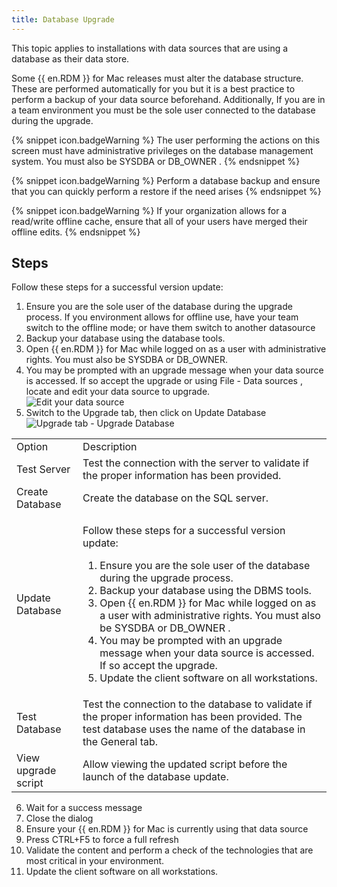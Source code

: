 ```yaml
---
title: Database Upgrade
---
```

This topic applies to installations with data sources that are using a database as their data store.  

Some {{ en.RDM }} for Mac releases must alter the database structure. These are performed automatically for you but it is a best practice to perform a backup of your data source beforehand. Additionally, If you are in a team environment you must be the sole user connected to the database during the upgrade.  

{% snippet icon.badgeWarning %} 
The user performing the actions on this screen must have administrative privileges on the database management system.  You must also be SYSDBA or DB_OWNER . 
{% endsnippet %}
 
{% snippet icon.badgeWarning %} 
Perform a database backup and ensure that you can quickly perform a restore if the need arises 
{% endsnippet %}
 
{% snippet icon.badgeWarning %} 
If your organization allows for a read/write offline cache, ensure that all of your users have merged their offline edits. 
{% endsnippet %}
 
## Steps 

Follow these steps for a successful version update: 

1. Ensure you are the sole user of the database during the upgrade process. If you environment allows for offline use, have your team switch to the offline mode; or have them switch to another datasource 
1. Backup your database using the database tools. 
1. Open {{ en.RDM }} for Mac while logged on as a user with administrative rights. You must also be SYSDBA or DB_OWNER. 
1. You may be prompted with an upgrade message when your data source is accessed. If so accept the upgrade or using File - Data sources , locate and edit your data source to upgrade.  
![Edit your data source](https://webdevolutions.azureedge.net/docs/en/rdm/mac/clip11015.png) 
1. Switch to the Upgrade tab, then click on Update Database  
![Upgrade tab - Upgrade Database](https://webdevolutions.azureedge.net/docs/en/rdm/mac/clip11016.png) 

<table>
	<tr>
		<td>
Option 
		</td>
		<td>
Description 
		</td>
	</tr>
	<tr>
		<td>
Test Server 
		</td>
		<td>
Test the connection with the server to validate if the proper information has been provided. 
		</td>
	</tr>
	<tr>
		<td>
Create Database 
		</td>
		<td>
Create the database on the SQL server. 
		</td>
	</tr>
	<tr>
		<td>
Update Database 
		</td>
		<td>

Follow these steps for a successful version update: 

1. Ensure you are the sole user of the database during the upgrade process. 
1. Backup your database using the DBMS tools. 
1. Open {{ en.RDM }} for Mac while logged on as a user with administrative rights. You must also be SYSDBA or DB_OWNER . 
1. You may be prompted with an upgrade message when your data source is accessed. If so accept the upgrade. 
1. Update the client software on all workstations. 
		</td>
	</tr>
	<tr>
		<td>
Test Database 
		</td>
		<td>
Test the connection to the database to validate if the proper information has been provided. The test database uses the name of the database in the General tab. 
		</td>
	</tr>
	<tr>
		<td>
View upgrade script 
		</td>
		<td>
Allow viewing the updated script before the launch of the database update. 
		</td>
	</tr>
</table>

6. Wait for a success message 
1. Close the dialog 
1. Ensure your {{ en.RDM }} for Mac is currently using that data source 
1. Press CTRL+F5 to force a full refresh 
1. Validate the content and perform a check of the technologies that are most critical in your environment. 
1. Update the client software on all workstations. 

